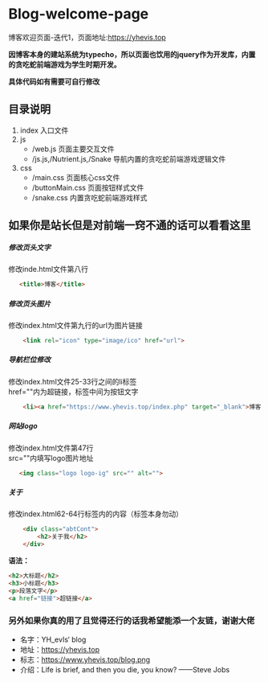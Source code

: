 # Blog-welcome-page
博客欢迎页面-迭代1，页面地址:https://yhevis.top

**因博客本身的建站系统为typecho，所以页面也饮用的jquery作为开发库，内置的贪吃蛇前端游戏为学生时期开发。**

**具体代码如有需要可自行修改**

## 目录说明
1. index                                      入口文件
2. js
   * /web.js                                  页面主要交互文件 
   * /js.js,/Nutrient.js,/Snake               导航内置的贪吃蛇前端游戏逻辑文件
3. css
   * /main.css                                页面核心css文件
   * /buttonMain.css                          页面按钮样式文件
   * /snake.css                               内置贪吃蛇前端游戏样式
 
## 如果你是站长但是对前端一窍不通的话可以看看这里

##### 修改页头文字  
修改inde.html文件第八行  
```html
   <title>博客</title>
```

##### 修改页头图片  
修改index.html文件第九行的url为图片链接  
```html
    <link rel="icon" type="image/ico" href="url">
```

##### 导航栏位修改
修改index.html文件25-33行之间的li标签  
href=""内为超链接，标签中间为按钮文字  
```html
    <li><a href="https://www.yhevis.top/index.php" target="_blank">博客</a></li>
```

##### 网站logo
修改index.html文件第47行  
src=""内填写logo图片地址  
```html
   <img class="logo logo-ig" src="" alt="">
```

##### 关于
修改index.html62-64行标签内的内容（标签本身勿动）
```html
    <div class="abtCont">
        <h2>关于我</h2>
    </div>
```
**语法：**
```html
<h2>大标题</h2>
<h3>小标题</h3>
<p>段落文字</p>
<a href="链接">超链接</a>
```


### 另外如果你真的用了且觉得还行的话我希望能添一个友链，谢谢大佬  
* 名字：YH_evIs‘ blog
* 地址：https://yhevis.top  
* 标志：https://www.yhevis.top/blog.png  
* 介绍：Life is brief, and then you die, you know? ——Steve Jobs  

